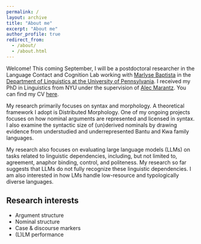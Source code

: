 ```yaml
---
permalink: /
layout: archive
title: "About me"
excerpt: "About me"
author_profile: true
redirect_from: 
  - /about/
  - /about.html
---
```


Welcome! This coming September, I will be a postdoctoral researcher in the Language Contact and Cognition Lab working with [Marlyse Baptista](https://web.sas.upenn.edu/marlysebaptista/) in the [Department of Linguistics at the University of Pennsylvania](https://www.ling.upenn.edu/). I received my PhD in Linguistics from NYU under the supervision of [Alec Marantz](https://wp.nyu.edu/morphlab/alec-marantz/). You can find my CV [here](https://drive.google.com/file/d/1oMpefjWPI_dykNCtks2X0yo5HkrIn1q7/view?usp=drive_link). 

<!-- and my academic family tree [here](https://academictree.org/linguistics/tree.php?pid=20966&fontsize=1&pnodecount=4&cnodecount=2)! -->

My research primarily focuses on syntax and morphology. A theoretical framework I adopt is Distributed Morphology. One of my ongoing projects focuses on how nominal arguments are represented and licensed in syntax. I also examine the syntactic size of (un)derived nominals by drawing evidence from understudied and underrepresented Bantu and Kwa family languages.

My research also focuses on evaluating large language models (LLMs) on tasks related to linguistic dependencies, including, but not limited to, agreement, anaphor binding, control, and politeness. My research so far suggests that LLMs do not fully recognize these linguistic dependencies. I am also interested in how LMs handle low-resource and typologically diverse languages.

## Research interests

- Argument structure
- Nominal structure
- Case & discourse markers
- (L)LM performance

<!-- ## Papers

### Theoretical linguistics

- To appear \| Lee, Soo-Hwan, and Yining Nie. To appear. Korean case stacking and the nominal template. _Proceedings of 45th Annual Penn Linguistics Conference (PLC)_.
- 2020 \| Lee, Soo-Hwan. 2020. [Speech act phrases in Korean nominal structures](http://web.stanford.edu/group/cslipublications/cslipublications/ja-ko-contents/JK27/JK27_Lee_Soo-Hwan.pdf). _Proceedings of Japanese/Korean Linguistics (JK) 27_. \| [bibtex](https://scholar.googleusercontent.com/scholar.bib?q=info:LJ-WjYQwYnAJ:scholar.google.com/&output=citation&scisdr=CgXIPzGyEJ_e_6JVEY8:AAGBfm0AAAAAYjJTCY85d7H0Gmo7g6GaRbzAJ-cD7wQt&scisig=AAGBfm0AAAAAYjJTCRQv_0ybKwwIbBehJ4I0oWJzIaJC&scisf=4&ct=citation&cd=-1&hl=en)
- 2020 \| Lee, Soo-Hwan. 2020. [Prosody and EPP in Swahili](http://www.journals.linguisticsociety.org/proceedings/index.php/amphonology/article/view/4658). 2020. _Proceedings of the 2019 Annual Meeting on Phonology (AMP)_. \| [bibtex](https://scholar.googleusercontent.com/scholar.bib?q=info:B5Oytl3VWE4J:scholar.google.com/&output=citation&scisdr=CgXIPzGyEJ_e_6JVgcY:AAGBfm0AAAAAYjJTmcZrGlheSdyztAQ9uL5_BEHpJe1o&scisig=AAGBfm0AAAAAYjJTmUs5zHmawxuvmm9ehVAc0kNJ4mJP&scisf=4&ct=citation&cd=-1&hl=en)
- 2019 \| Lee, Soo-Hwan, and Doo-Won Lee. 2019. [Nominal mismatches in Swahili locatives](https://journals.linguisticsociety.org/proceedings/index.php/PLSA/article/view/4473). _Proceedings of the Linguistic Society of America (LSA) 2019_. \| [bibtex](https://scholar.googleusercontent.com/scholar.bib?q=info:Aid6xS4y9hgJ:scholar.google.com/&output=citation&scisdr=CgXIPzGyEJ_e_6JSBEA:AAGBfm0AAAAAYjJUHEB69b2WlU9XsUfLAbl1wBWoXA3g&scisig=AAGBfm0AAAAAYjJUHPjG-2baT4Y_FzhcLgEHgnkhb7UC&scisf=4&ct=citation&cd=-1&hl=en)
- 2018 \| Lee, Soo-Hwan. 2018. [Suppletion in serial verb constructions](http://scholar.dkyobobook.co.kr/searchDetail.laf?barcode=4010026807008#). _Studies in Generative Grammar 28(3)_. \| [bibtex](https://scholar.googleusercontent.com/scholar.bib?q=info:JjPyVJ6cA4cJ:scholar.google.com/&output=citation&scisdr=CgXIPzGyEJ_e_6JTAAw:AAGBfm0AAAAAYjJVGAzvdgvyILUpJVbSL5Ixb9lax1Jj&scisig=AAGBfm0AAAAAYjJVGLASnOzswttxuvdxT-3ab3t2KNEO&scisf=4&ct=citation&cd=-1&hl=en)
- 2018 \| Lee, Soo-Hwan, and Minjung Kim. 2018. [Suppletive allomorphy conditioned by humbleness in Korean](http://linguistics.berkeley.edu/bls/previous_proceedings/BLS44_proceedings.pdf). _Proceedings of the 44th Annual Meeting of the Berkeley Linguistics Society (BLS)_. \| [bibtex](https://scholar.googleusercontent.com/scholar.bib?q=info:riRmGxQhiq4J:scholar.google.com/&output=citation&scisdr=CgXIPzGyEJ_e_6JT-r4:AAGBfm0AAAAAYjJV4r7pikzeRGPrB7qKwscvOiVLCKkb&scisig=AAGBfm0AAAAAYjJV4iTK3iw9OiVcDKWH_tvHPaYuQcyH&scisf=4&ct=citation&cd=-1&hl=en&scioq=Suppletive+allomorphy+conditioned+by+humbleness+in+Korean)

### Computational linguistics

- 2022 \| Lee, Soo-Hwan, and Sebastian Schuster. 2022. Can language models capture syntactic associations without surface cues? A case study of reflexive anaphor licensing in English control constructions. Proceedings of the Society for Computation in Linguistics (SCiL) 2022 (extended abstract). (with Sebastian Schuster) 
- 2021 \| NOPE: A Corpus of Naturally-Occurring Presuppositions in English. Proceedings of CoNLL 2021. (with +Alicia Parrish, +Sebastian Schuster, +Alex Warstadt, Omar Agha, Zhuoye Zhao, Samuel R. Bowman, and Tal Linzen) [+ = equal contribution]
- 2021 \| Does Putting a Linguist in the Loop Improve NLU Data Collection? Findings of EMNLP 2021. (with Alicia Parrish, Will Huang, Omar Agha, Nikita Nangia, Alex Warstadt, Karmanya Aggarwal, Emily Allaway, Tal Linzen, and Samuel R. Bowman)

## Presentations -->


<!-- ## Contact

- soohwan [dɑt] lee [æt] nyu [dɑt] edu -->

<!-- This is the front page of a website that is powered by the [academicpages template](https://github.com/academicpages/academicpages.github.io) and hosted on GitHub pages. [GitHub pages](https://pages.github.com) is a free service in which websites are built and hosted from code and data stored in a GitHub repository, automatically updating when a new commit is made to the respository. This template was forked from the [Minimal Mistakes Jekyll Theme](https://mmistakes.github.io/minimal-mistakes/) created by Michael Rose, and then extended to support the kinds of content that academics have: publications, talks, teaching, a portfolio, blog posts, and a dynamically-generated CV. You can fork [this repository](https://github.com/academicpages/academicpages.github.io) right now, modify the configuration and markdown files, add your own PDFs and other content, and have your own site for free, with no ads! An older version of this template powers my own personal website at [stuartgeiger.com](http://stuartgeiger.com), which uses [this Github repository](https://github.com/staeiou/staeiou.github.io).

A data-driven personal website
======
Like many other Jekyll-based GitHub Pages templates, academicpages makes you separate the website's content from its form. The content & metadata of your website are in structured markdown files, while various other files constitute the theme, specifying how to transform that content & metadata into HTML pages. You keep these various markdown (.md), YAML (.yml), HTML, and CSS files in a public GitHub repository. Each time you commit and push an update to the repository, the [GitHub pages](https://pages.github.com/) service creates static HTML pages based on these files, which are hosted on GitHub's servers free of charge.

Many of the features of dynamic content management systems (like Wordpress) can be achieved in this fashion, using a fraction of the computational resources and with far less vulnerability to hacking and DDoSing. You can also modify the theme to your heart's content without touching the content of your site. If you get to a point where you've broken something in Jekyll/HTML/CSS beyond repair, your markdown files describing your talks, publications, etc. are safe. You can rollback the changes or even delete the repository and start over -- just be sure to save the markdown files! Finally, you can also write scripts that process the structured data on the site, such as [this one](https://github.com/academicpages/academicpages.github.io/blob/master/talkmap.ipynb) that analyzes metadata in pages about talks to display [a map of every location you've given a talk](https://academicpages.github.io/talkmap.html).

Getting started
======
1. Register a GitHub account if you don't have one and confirm your e-mail (required!)
1. Fork [this repository](https://github.com/academicpages/academicpages.github.io) by clicking the "fork" button in the top right. 
1. Go to the repository's settings (rightmost item in the tabs that start with "Code", should be below "Unwatch"). Rename the repository "[your GitHub username].github.io", which will also be your website's URL.
1. Set site-wide configuration and create content & metadata (see below -- also see [this set of diffs](http://archive.is/3TPas) showing what files were changed to set up [an example site](https://getorg-testacct.github.io) for a user with the username "getorg-testacct")
1. Upload any files (like PDFs, .zip files, etc.) to the files/ directory. They will appear at https://[your GitHub username].github.io/files/example.pdf.  
1. Check status by going to the repository settings, in the "GitHub pages" section

Site-wide configuration
------
The main configuration file for the site is in the base directory in [_config.yml](https://github.com/academicpages/academicpages.github.io/blob/master/_config.yml), which defines the content in the sidebars and other site-wide features. You will need to replace the default variables with ones about yourself and your site's github repository. The configuration file for the top menu is in [_data/navigation.yml](https://github.com/academicpages/academicpages.github.io/blob/master/_data/navigation.yml). For example, if you don't have a portfolio or blog posts, you can remove those items from that navigation.yml file to remove them from the header. 

Create content & metadata
------
For site content, there is one markdown file for each type of content, which are stored in directories like _publications, _talks, _posts, _teaching, or _pages. For example, each talk is a markdown file in the [_talks directory](https://github.com/academicpages/academicpages.github.io/tree/master/_talks). At the top of each markdown file is structured data in YAML about the talk, which the theme will parse to do lots of cool stuff. The same structured data about a talk is used to generate the list of talks on the [Talks page](https://academicpages.github.io/talks), each [individual page](https://academicpages.github.io/talks/2012-03-01-talk-1) for specific talks, the talks section for the [CV page](https://academicpages.github.io/cv), and the [map of places you've given a talk](https://academicpages.github.io/talkmap.html) (if you run this [python file](https://github.com/academicpages/academicpages.github.io/blob/master/talkmap.py) or [Jupyter notebook](https://github.com/academicpages/academicpages.github.io/blob/master/talkmap.ipynb), which creates the HTML for the map based on the contents of the _talks directory).

**Markdown generator**

I have also created [a set of Jupyter notebooks](https://github.com/academicpages/academicpages.github.io/tree/master/markdown_generator
) that converts a CSV containing structured data about talks or presentations into individual markdown files that will be properly formatted for the academicpages template. The sample CSVs in that directory are the ones I used to create my own personal website at stuartgeiger.com. My usual workflow is that I keep a spreadsheet of my publications and talks, then run the code in these notebooks to generate the markdown files, then commit and push them to the GitHub repository.

How to edit your site's GitHub repository
------
Many people use a git client to create files on their local computer and then push them to GitHub's servers. If you are not familiar with git, you can directly edit these configuration and markdown files directly in the github.com interface. Navigate to a file (like [this one](https://github.com/academicpages/academicpages.github.io/blob/master/_talks/2012-03-01-talk-1.md) and click the pencil icon in the top right of the content preview (to the right of the "Raw | Blame | History" buttons). You can delete a file by clicking the trashcan icon to the right of the pencil icon. You can also create new files or upload files by navigating to a directory and clicking the "Create new file" or "Upload files" buttons. 

Example: editing a markdown file for a talk
![Editing a markdown file for a talk](/images/editing-talk.png)

For more info
------
More info about configuring academicpages can be found in [the guide](https://academicpages.github.io/markdown/). The [guides for the Minimal Mistakes theme](https://mmistakes.github.io/minimal-mistakes/docs/configuration/) (which this theme was forked from) might also be helpful. -->
